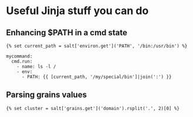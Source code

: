 # Useful Jinja stuff you can do

## Enhancing $PATH in a cmd state

```Jinja
{% set current_path = salt['environ.get']('PATH', '/bin:/usr/bin') %}

mycommand:
  cmd.run:
    - name: ls -l /
    - env:
      - PATH: {{ [current_path, '/my/special/bin']|join(':') }}
```

## Parsing grains values

```Jinja
{% set cluster = salt['grains.get']('domain').rsplit('.', 2)[0] %}
```
